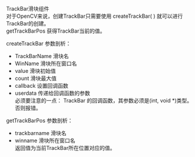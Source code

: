 TrackBar滑块组件             
对于OpenCV来说，创建TrackBar只需要使用 createTrackBar( ) 就可以进行TrackBar的创建。         
getTrackBarPos 获得TrackBar当前的值。            

createTrackBar 参数剖析：            
- TrackBarName 滑块名            
- WinName 滑块所在窗口名            
- value 滑块初始值             
- count 滑块最大值            
- callback 设置回调函数         
- userdata 传递给回调函数的参数      
必须要注意的一点： TrackBar  的回调函数，其参数必须是(int, void *)类型。否则报错。 

getTrackBarPos 参数剖析：           
-  trackbarname 滑块名             
-  winname 滑块所在窗口名          
返回值为当前TrackBar所在位置对应的值。          